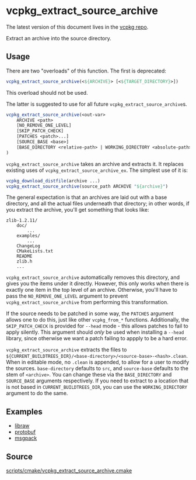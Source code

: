 # vcpkg_extract_source_archive

The latest version of this document lives in the [vcpkg repo](https://github.com/Microsoft/vcpkg/blob/master/docs/maintainers/vcpkg_extract_source_archive.md).

Extract an archive into the source directory.

## Usage
There are two "overloads" of this function. The first is deprecated:

```cmake
vcpkg_extract_source_archive(<${ARCHIVE}> [<${TARGET_DIRECTORY}>])
```

This overload should not be used.

The latter is suggested to use for all future `vcpkg_extract_source_archive`s.

```cmake
vcpkg_extract_source_archive(<out-var>
    ARCHIVE <path>
    [NO_REMOVE_ONE_LEVEL]
    [SKIP_PATCH_CHECK]
    [PATCHES <patch>...]
    [SOURCE_BASE <base>]
    [BASE_DIRECTORY <relative-path> | WORKING_DIRECTORY <absolute-path>]
)
```

`vcpkg_extract_source_archive` takes an archive and extracts it.
It replaces existing uses of `vcpkg_extract_source_archive_ex`.
The simplest use of it is:

```cmake
vcpkg_download_distfile(archive ...)
vcpkg_extract_source_archive(source_path ARCHIVE "${archive}")
```

The general expectation is that an archives are laid out with a base directory,
and all the actual files underneath that directory; in other words, if you
extract the archive, you'll get something that looks like:

```
zlib-1.2.11/
    doc/
        ...
    examples/
        ...
    ChangeLog
    CMakeLists.txt
    README
    zlib.h
    ...
```

`vcpkg_extract_source_archive` automatically removes this directory,
and gives you the items under it directly. However, this only works
when there is exactly one item in the top level of an archive.
Otherwise, you'll have to pass the `NO_REMOVE_ONE_LEVEL` argument to
prevent `vcpkg_extract_source_archive` from performing this transformation.

If the source needs to be patched in some way, the `PATCHES` argument
allows one to do this, just like other `vcpkg_from_*` functions.
Additionally, the `SKIP_PATCH_CHECK` is provided for `--head` mode -
this allows patches to fail to apply silently.
This argument should _only_ be used when installing a `--head` library,
since otherwise we want a patch failing to appply to be a hard error.

`vcpkg_extract_source_archive` extracts the files to
`${CURRENT_BUILDTREES_DIR}/<base-directory>/<source-base>-<hash>.clean`.
When in editable mode, no `.clean` is appended,
to allow for a user to modify the sources.
`base-directory` defaults to `src`,
and `source-base` defaults to the stem of `<archive>`.
You can change these via the `BASE_DIRECTORY` and `SOURCE_BASE` arguments
respectively.
If you need to extract to a location that is not based in `CURRENT_BUILDTREES_DIR`,
you can use the `WORKING_DIRECTORY` argument to do the same.

## Examples

* [libraw](https://github.com/Microsoft/vcpkg/blob/master/ports/libraw/portfile.cmake)
* [protobuf](https://github.com/Microsoft/vcpkg/blob/master/ports/protobuf/portfile.cmake)
* [msgpack](https://github.com/Microsoft/vcpkg/blob/master/ports/msgpack/portfile.cmake)

## Source
[scripts/cmake/vcpkg\_extract\_source\_archive.cmake](https://github.com/Microsoft/vcpkg/blob/master/scripts/cmake/vcpkg_extract_source_archive.cmake)
